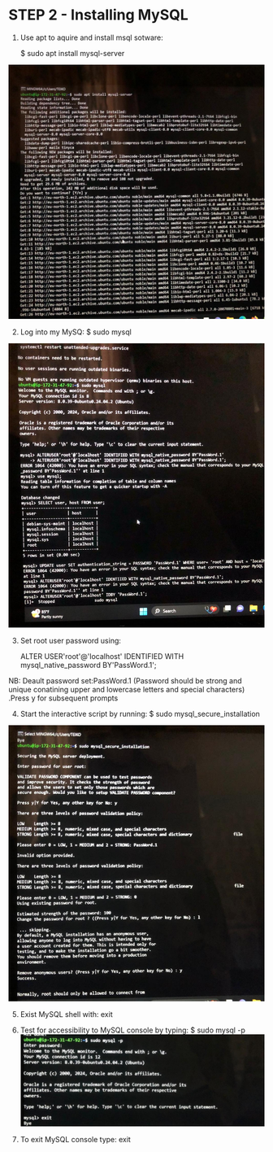 # STEP 2 - Installing MySQL
1. Use apt to aquire and install msql sotware:

    $ sudo apt install mysql-server

![img](imgaes/install_mysql.jpeg)

2. Log into my MySQ:
    $ sudo mysql 

![img](imgaes/mysql.jpeg)

3. Set root user password using:

    ALTER USER'root'@'localhost' IDENTIFIED WITH mysql_native_password BY'PassWord.1';

NB:  Deault password set:PassWord.1 
(Password should be strong and unique conatining upper and lowercase letters and special characters) .Press y for subsequent prompts

4. Start the interactive script by running:
    $ sudo mysql_secure_installation 

![img](imgaes/mysql_secure.jpeg)

5. Exist MySQL shell with:
    exit

8. Test for accessibility to MySQL console by typing:
    $ sudo mysql -p 
![img](imgaes/mysql_p.jpeg)


9. To exit MySQL console type:
    exit
